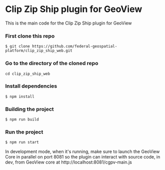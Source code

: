 # Clip Zip Ship plugin for GeoView
This is the main code for the Clip Zip Ship plugin for GeoView

### First clone this repo

```
$ git clone https://github.com/federal-geospatial-platform/clip_zip_ship_web.git
```

### Go to the directory of the cloned repo

```
cd clip_zip_ship_web
```

### Install dependencies

```
$ npm install
```

### Building the project

```
$ npm run build
```

### Run the project

```
$ npm run start
```

In development mode, when it's running, make sure to launch the GeoView Core in parallel on port 8081 so the plugin can interact with source code, in dev, from GeoView core at http://localhost:8081/cgpv-main.js
